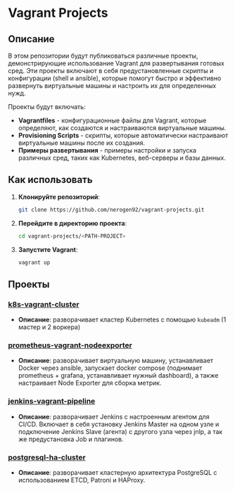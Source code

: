 # Vagrant Projects

## Описание

В этом репозитории будут публиковаться различные проекты, демонстрирующие использование Vagrant для развертывания готовых сред. Эти проекты включают в себя предустановленные скрипты и конфигурации (shell и ansible), которые помогут быстро и эффективно развернуть виртуальные машины и настроить их для определенных нужд.

Проекты будут включать:

- **Vagrantfiles** - конфигурационные файлы для Vagrant, которые определяют, как создаются и настраиваются виртуальные машины.
- **Provisioning Scripts** - скрипты, которые автоматически настраивают виртуальные машины после их создания.
- **Примеры развертывания** - примеры настройки и запуска различных сред, таких как Kubernetes, веб-серверы и базы данных.

## Как использовать

1. **Клонируйте репозиторий**:

   ```bash
   git clone https://github.com/nerogen92/vagrant-projects.git
   ```

2. **Перейдите в директорию проекта**:

   ```bash
   cd vagrant-projects/<PATH-PROJECT>
   ```

3. **Запустите Vagrant**:

   ```bash
   vagrant up
   ```

## Проекты

### [k8s-vagrant-cluster](./k8s-vagrant-cluster)

- **Описание**: разворачивает кластер Kubernetes с помощью `kubeadm` (1 мастер и 2 воркера)

### [prometheus-vagrant-nodeexporter](./prometheus-vagrant-nodeexporter)

- **Описание**: разворачивает виртуальную машину, устанавливает Docker через ansible, запускает docker compose (поднимает prometheus + grafana, устанавливает нужный dashboard), а также настраивает Node Exporter для сборка метрик.

### [jenkins-vagrant-pipeline](./jenkins-vagrant-pipeline)

- **Описание**: разворачивает Jenkins с настроенным агентом для CI/CD. Включает в себя установку Jenkins Master на одном узле и подключение Jenkins Slave (агента) с другого узла через jnlp, а так же предустановка Job и плагинов.

### [postgresql-ha-cluster](./postgresql-ha-cluster)

- **Описание**: разворачивает кластерную архитектура PostgreSQL с использованием ETCD, Patroni и HAProxy.